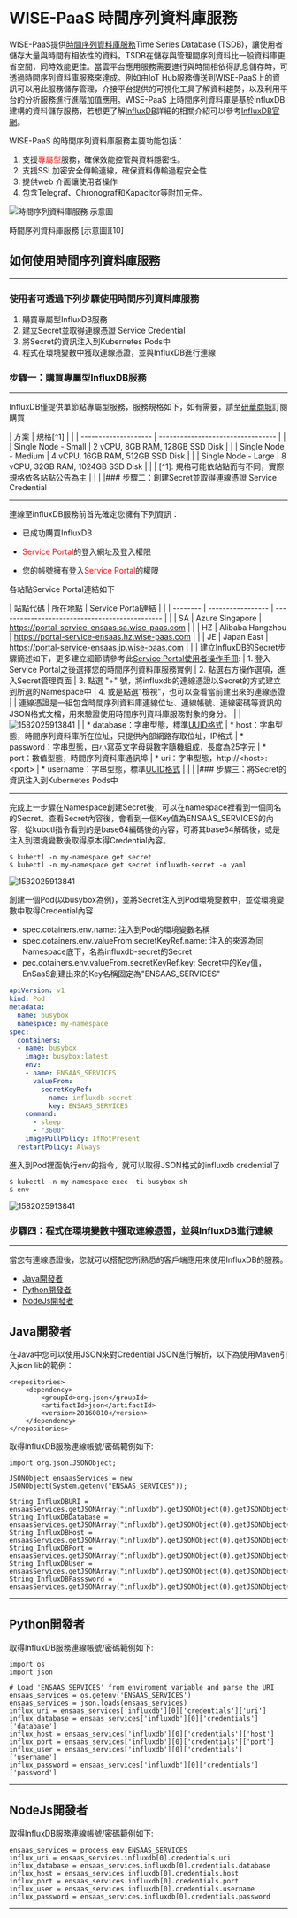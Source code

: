 <!-- Document Revision History

2020.02.19

1. Update content for EnSaaS 4.0

-->


# WISE-PaaS 時間序列資料庫服務

WISE-PaaS提供[時間序列資料庫服務][2]Time Series Database (TSDB)，讓使用者儲存大量與時間有相依性的資料，TSDB在儲存與管理間序列資料比一般資料庫更省空間，同時效能更佳。當雲平台應用服務需要進行與時間相依得訊息儲存時，可透過時間序列資料庫服務來達成。例如由IoT Hub服務傳送到WISE-PaaS上的資訊可以用此服務儲存管理，介接平台提供的可視化工具了解資料趨勢，以及利用平台的分析服務進行進階加值應用。WISE-PaaS 上時間序列資料庫是基於InfluxDB建構的資料儲存服務，若想更了解[InfluxDB][1]詳細的相關介紹可以參考[InfluxDB官網][3]。

WISE-PaaS 的時間序列資料庫服務主要功能包括：

1. 支援<span style="color:red;">專屬型</span>服務，確保效能控管與資料隱密性。
2. 支援SSL加密安全傳輸連線，確保資料傳輸過程安全性
3. 提供web 介面讓使用者操作
4. 包含Telegraf、Chronograf和Kapacitor等附加元件。

![時間序列資料庫服務 示意圖](../uploads/images/InfluxDB/InfluxDB.jpg)

<td align="center">時間序列資料庫服務 [示意圖</td>][10]

## 如何使用時間序列資料庫服務
---------------------------------------
### 使用者可透過下列步驟使用時間序列資料庫服務

1. 購買專屬型InfluxDB服務 
3. 建立Secret並取得連線憑證 Service Credential
3. 將Secret的資訊注入到Kubernetes Pods中
4. 程式在環境變數中獲取連線憑證，並與InfluxDB進行連線

### 步驟一：購買專屬型InfluxDB服務 
---------------------------------------
InfluxDB僅提供單節點專屬型服務，服務規格如下，如有需要，請至[研華商城](https://wise-paas.advantech.com/zh-tw/marketplace)訂閱購買

| 方案                 | 規格[^1]                          |
| | -------------------- | --------------------------------- |
| | Single Node - Small  | 2 vCPU, 8GB RAM, 128GB SSD Disk   |
| | Single Node - Medium | 4 vCPU, 16GB RAM, 512GB SSD Disk  |
| | Single Node - Large  | 8 vCPU, 32GB RAM, 1024GB SSD Disk |
|
| [^1]: 規格可能依站點而有不同，實際規格依各站點公告為主
|
|
|
|### 步驟二：創建Secret並取得連線憑證 Service Credential

---------------------------------------
連線至influxDB服務前首先確定您擁有下列資訊：

* 已成功購買InfluxDB

* <span style="color:red;">Service Portal</span>的登入網址及登入權限

* 您的帳號擁有登入<span style="color:red;">Service Portal</span>的權限

  

各站點Service Portal連結如下

| 站點代碼 | 所在地點          | Service Portal連結                             |
| | -------- | ----------------- | ---------------------------------------------- |
| | SA       | Azure Singapore   | https://portal-service-ensaas.sa.wise-paas.com |
| | HZ       | Alibaba  Hangzhou | https://portal-service-ensaas.hz.wise-paas.com |
| | JE       | Japan East        | https://portal-service-ensaas.jp.wise-paas.com |
|
| 建立InfluxDB的Secret步驟簡述如下，更多建立細節請參考此[Service Portal使用者操作手冊](../../ServicePortal/userguide.md):
| 1. 登入Service Portal之後選擇您的時間序列資料庫服務實例
| 2. 點選右方操作選項，進入Secret管理頁面
| 3. 點選 "+" 號，將influxdb的連線憑證以Secret的方式建立到所選的Namespace中
| 4. 或是點選"檢視"，也可以查看當前建出來的連線憑證
|
| 連線憑證是一組包含時間序列資料庫連線位址、連線帳號、連線密碼等資訊的JSON格式文檔，用來驗證使用時間序列資料庫服務對象的身分。
|
| ![1582025913841](../uploads/images/InfluxDB/influxdb_credential.png)
|
| * database：字串型態，標準[UUID格式][9]
| * host：字串型態，時間序列資料庫所在位址，只提供內部網路存取位址，IP格式
| * password：字串型態，由小寫英文字母與數字隨機組成，長度為25字元
| * port：數值型態，時間序列資料庫通訊埠
| * uri：字串型態，http://\<host\>:\<port\>
| * username：字串型態，標準[UUID格式][9]
|
|
|
|### 步驟三：將Secret的資訊注入到Kubernetes Pods中

------

完成上一步驟在Namespace創建Secret後，可以在namespace裡看到一個同名的Secret。查看Secret內容後，會看到一個Key值為ENSAAS_SERVICES的內容，從kubctl指令看到的是base64編碼後的內容，可將其base64解碼後，或是注入到環境變數後取得原本得Credential內容。

```shell
$ kubectl -n my-namespace get secret
$ kubectl -n my-namespace get secret influxdb-secret -o yaml
```

![1582025913841](../uploads/images/InfluxDB/influxdb_secret.png)



創建一個Pod(以busybox為例)，並將Secret注入到Pod環境變數中，並從環境變數中取得Credential內容

- spec.cotainers.env.name: 注入到Pod的環境變數名稱
- spec.cotainers.env.valueFrom.secretKeyRef.name: 注入的來源為同Namespace底下，名為influxdb-secret的Secret
- pec.cotainers.env.valueFrom.secretKeyRef.key: Secret中的Key值，EnSaaS創建出來的Key名稱固定為"ENSAAS_SERVICES"

```yaml
apiVersion: v1
kind: Pod
metadata:
  name: busybox
  namespace: my-namespace
spec:
  containers:
  - name: busybox
    image: busybox:latest
    env:
    - name: ENSAAS_SERVICES
      valueFrom:
        secretKeyRef:
          name: influxdb-secret
          key: ENSAAS_SERVICES
    command:
      - sleep
      - "3600"
    imagePullPolicy: IfNotPresent
  restartPolicy: Always
```

進入到Pod裡面執行env的指令，就可以取得JSON格式的influxdb credential了

```shell
$ kubectl -n my-namespace exec -ti busybox sh
$ env
```

![1582025913841](../../uploads/images/InfluxDB/influxdb_secret_env.png)

### 步驟四：程式在環境變數中獲取連線憑證，並與InfluxDB進行連線

---------------------------------------
當您有連線憑證後，您就可以搭配您所熟悉的客戶端應用來使用InfluxDB的服務。

* <a class="false-class" href="#!documents/Database/InfluxDb/userguide__zh-TW.md#Java開發者">Java開發者</a>
* <a class="false-class" href="#!documents/Database/InfluxDb/userguide__zh-TW.md#Python開發者">Python開發者</a>
* <a class="false-class" href="#!documents/Database/InfluxDb/userguide__zh-TW.md#NodeJs開發者">NodeJs開發者</a>

## Java開發者
在Java中您可以使用JSON來對Credential JSON進行解析，以下為使用Maven引入json lib的範例：

```
<repositories>
    <dependency>
        <groupId>org.json</groupId>
        <artifactId>json</artifactId>
        <version>20160810</version>
    </dependency>
</repositories>

```

取得InfluxDB服務連線帳號/密碼範例如下:
```
import org.json.JSONObject;

JSONObject ensaasServices = new JSONObject(System.getenv("ENSAAS_SERVICES"));

String InfluxDBURI = ensaasServices.getJSONArray("influxdb").getJSONObject(0).getJSONObject("credentials").getJSONObject("uri");
String InfluxDBDatabase = ensaasServices.getJSONArray("influxdb").getJSONObject(0).getJSONObject("credentials").getJSONObject("database");
String InfluxDBHost = ensaasServices.getJSONArray("influxdb").getJSONObject(0).getJSONObject("credentials").getJSONObject("host");
String InfluxDBPort = ensaasServices.getJSONArray("influxdb").getJSONObject(0).getJSONObject("credentials").getJSONObject("port");
String InfluxDBUser = ensaasServices.getJSONArray("influxdb").getJSONObject(0).getJSONObject("credentials").getJSONObject("username");
String InfluxDBPasssword = ensaasServices.getJSONArray("influxdb").getJSONObject(0).getJSONObject("credentials").getJSONObject("password");

```
---------------------------------------
## Python開發者
取得InfluxDB服務連線帳號/密碼範例如下:

```
import os
import json

# Load 'ENSAAS_SERVICES' from enviroment variable and parse the URI
ensaas_services = os.getenv('ENSAAS_SERVICES')
ensaas_services = json.loads(ensaas_services)
influx_uri = ensaas_services['influxdb'][0]['credentials']['uri']
influx_database = ensaas_services['influxdb'][0]['credentials']['database']
influx_host = ensaas_services['influxdb'][0]['credentials']['host']
influx_port = ensaas_services['influxdb'][0]['credentials']['port']
influx_user = ensaas_services['influxdb'][0]['credentials']['username']
influx_password = ensaas_services['influxdb'][0]['credentials']['password']

```
---------------------------------------
## NodeJs開發者
取得InfluxDB服務連線帳號/密碼範例如下:

```
ensaas_services = process.env.ENSAAS_SERVICES
influx_uri = ensaas_services.influxdb[0].credentials.uri
influx_database = ensaas_services.influxdb[0].credentials.database
influx_host = ensaas_services.influxdb[0].credentials.host
influx_port = ensaas_services.influxdb[0].credentials.port
influx_user = ensaas_services.influxdb[0].credentials.username
influx_password = ensaas_services.influxdb[0].credentials.password
```
---------------------------------------
[1]:https://zh.wikipedia.org/wiki/InfluxDB "InfluxDB"
[2]:https://en.wikipedia.org/wiki/Temporal_database "時間序列資料庫"
[3]:https://www.influxdata.com/ "InfluxDB 官方網站"
[4]:https://docs.influxdata.com/influxdb/v1.5/ "InfluxDB Manual"
[5]:https://docs.influxdata.com/influxdb/v1.4/tools/api_client_libraries/#main-nav "Influx Client example"
[6]:https://docs.influxdata.com/influxdb/v0.9/tools/web_admin/#accessing-the-ui "Influx DB Web Admin Interface"
[7]:https://www.influxdata.com/blog/influxdb-the-platform-for-time-series-data/ "Influx DB 架構文件"
[8]:http://wise-paas.advantech.com/en-us/marketplace/detailinfo/41 "儲存空間"
[9]:https://en.wikipedia.org/wiki/Universally_unique_identifier "UUID"
[10]:https://www.influxdata.com/blog/influxdb-the-platform-for-time-series-data/ "influxdb 架構參考資料來源"


